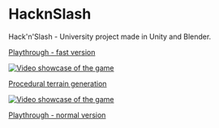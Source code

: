 # HacknSlash

Hack'n'Slash - University project made in Unity and Blender.



[Playthrough - fast version](https://www.youtube.com/watch?v=pvpoJxozsNI)


[![Video showcase of the game](https://img.youtube.com/vi/pvpoJxozsNI/maxresdefault.jpg)](https://www.youtube.com/watch?v=pvpoJxozsNI)



[Procedural terrain generation](https://www.youtube.com/watch?v=z6vHu6woQe8)


[![Video showcase of the game](https://img.youtube.com/vi/z6vHu6woQe8/maxresdefault.jpg)](https://www.youtube.com/watch?v=z6vHu6woQe8)



[Playthrough - normal version](https://www.youtube.com/watch?v=FgjzIIgIZkE)

